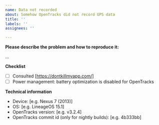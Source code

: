 ```yaml
---
name: Data not recorded
about: Somehow OpenTracks did not record GPS data
title: ''
labels: ''
assignees: ''

---
```


**Please describe the problem and how to reproduce it:**

...

**Checklist**

- [ ] Consulted [https://dontkillmyapp.com/]
- [ ] Power management: battery optimization is disabled for OpenTracks

**Technical information**

- Device: [e.g. Nexus 7 (2013)]
- OS: [e.g. LineageOS 15.1]
- OpenTracks version: [e.g. v3.2.4]
- OpenTracks commit id (only for nightly builds): [e.g. 4b333bb]

